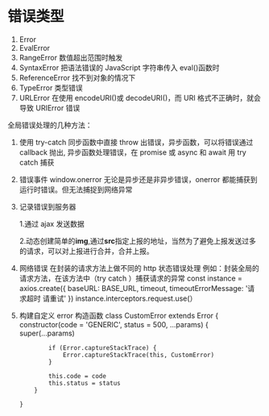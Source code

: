 # 错误类型

1. Error
2. EvalError
3. RangeError 数值超出范围时触发
4. SyntaxError 把语法错误的 JavaScript 字符串传入 eval()函数时
5. ReferenceError 找不到对象的情况下
6. TypeError 类型错误
7. URLError 在使用 encodeURI()或 decodeURI()，而 URI 格式不正确时，就会导致 URIError 错误

全局错误处理的几种方法：

1.  使用 try-catch
    同步函数中直接 throw 出错误，异步函数，可以将错误通过 callback 抛出,
    异步函数处理错误，在 promise 或 async 和 await 用 try catch 捕获

2.  错误事件
    window.onerror
    无论是异步还是非异步错误，onerror 都能捕获到运行时错误。但无法捕捉到网络异常

3.  记录错误到服务器

    1.通过 ajax 发送数据

    2.动态创建简单的**img**,通过**src**指定上报的地址，当然为了避免上报发送过多的请求，可以对上报进行合并，合并上报。

4.  网络错误
    在封装的请求方法上做不同的 http 状态错误处理
    例如：封装全局的请求方法，在该方法中（try catch ）捕获请求的异常
    const instance = axios.create({ baseURL: BASE_URL, timeout, timeoutErrorMessage: '请求超时 请重试' })
    instance.interceptors.request.use(）

5.  构建自定义 error 构造函数
    class CustomError extends Error {
    constructor(code = 'GENERIC', status = 500, ...params) {
    super(...params)

                if (Error.captureStackTrace) {
                    Error.captureStackTrace(this, CustomError)
                }

                this.code = code
                this.status = status
            }

        }
